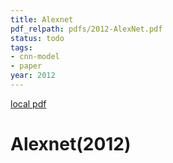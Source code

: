 ```yaml
---
title: Alexnet
pdf_relpath: pdfs/2012-AlexNet.pdf
status: todo
tags:
- cnn-model
- paper
year: 2012
---
```


[local pdf](../../../pdfs/2012-AlexNet.pdf)

# Alexnet(2012)
